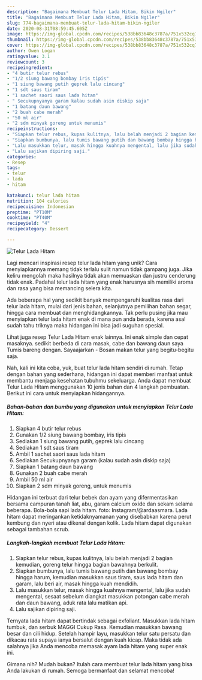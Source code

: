 ```yaml
---
description: "Bagaimana Membuat Telur Lada Hitam, Bikin Ngiler"
title: "Bagaimana Membuat Telur Lada Hitam, Bikin Ngiler"
slug: 774-bagaimana-membuat-telur-lada-hitam-bikin-ngiler
date: 2020-08-31T08:59:45.605Z
image: https://img-global.cpcdn.com/recipes/538bb83648c3787a/751x532cq70/telur-lada-hitam-foto-resep-utama.jpg
thumbnail: https://img-global.cpcdn.com/recipes/538bb83648c3787a/751x532cq70/telur-lada-hitam-foto-resep-utama.jpg
cover: https://img-global.cpcdn.com/recipes/538bb83648c3787a/751x532cq70/telur-lada-hitam-foto-resep-utama.jpg
author: Owen Logan
ratingvalue: 3.1
reviewcount: 3
recipeingredient:
- "4 butir telur rebus"
- "1/2 siung bawang bombay iris tipis"
- "1 siung bawang putih geprek lalu cincang"
- "1 sdt saus tiram"
- "1 sachet saori saus lada hitam"
- " Secukupnyanya garam kalau sudah asin diskip saja"
- "1 batang daun bawang"
- "2 buah cabe merah"
- "50 ml air"
- "2 sdm minyak goreng untuk menumis"
recipeinstructions:
- "Siapkan telur rebus, kupas kulitnya, lalu belah menjadi 2 bagian kemudian, goreng telur hingga bagian bawahnya berkulit."
- "Siapkan bumbunya, lalu tumis bawang putih dan bawang bombay hingga harum, kemudian masukkan saus tiram, saus lada hitam dan garam, lalu beri air, masak hingga kuah mendidih."
- "Lalu masukkan telur, masak hingga kuahnya mengental, lalu jika sudah mengental, sesaat sebelum diangkat masukkan potongan cabe merah dan daun bawang, aduk rata lalu matikan api."
- "Lalu sajikan dipiring saji."
categories:
- Resep
tags:
- telur
- lada
- hitam

katakunci: telur lada hitam 
nutrition: 104 calories
recipecuisine: Indonesian
preptime: "PT10M"
cooktime: "PT40M"
recipeyield: "4"
recipecategory: Dessert

---
```



![Telur Lada Hitam](https://img-global.cpcdn.com/recipes/538bb83648c3787a/751x532cq70/telur-lada-hitam-foto-resep-utama.jpg)

Lagi mencari inspirasi resep telur lada hitam yang unik? Cara menyiapkannya memang tidak terlalu sulit namun tidak gampang juga. Jika keliru mengolah maka hasilnya tidak akan memuaskan dan justru cenderung tidak enak. Padahal telur lada hitam yang enak harusnya sih memiliki aroma dan rasa yang bisa memancing selera kita.

Ada beberapa hal yang sedikit banyak mempengaruhi kualitas rasa dari telur lada hitam, mulai dari jenis bahan, selanjutnya pemilihan bahan segar, hingga cara membuat dan menghidangkannya. Tak perlu pusing jika mau menyiapkan telur lada hitam enak di mana pun anda berada, karena asal sudah tahu triknya maka hidangan ini bisa jadi suguhan spesial.

Lihat juga resep Telur Lada Hitam enak lainnya. Ini enak simple dan cepat masaknya. sedikit berbeda di cara masak, cabe dan bawang daun saya Tumis bareng dengan. Sayaajarkan - Bosan makan telur yang begitu-begitu saja.


Nah, kali ini kita coba, yuk, buat telur lada hitam sendiri di rumah. Tetap dengan bahan yang sederhana, hidangan ini dapat memberi manfaat untuk membantu menjaga kesehatan tubuhmu sekeluarga. Anda dapat membuat Telur Lada Hitam menggunakan 10 jenis bahan dan 4 langkah pembuatan. Berikut ini cara untuk menyiapkan hidangannya.

<!--inarticleads1-->

##### Bahan-bahan dan bumbu yang digunakan untuk menyiapkan Telur Lada Hitam:

1. Siapkan 4 butir telur rebus
1. Gunakan 1/2 siung bawang bombay, iris tipis
1. Sediakan 1 siung bawang putih, geprek lalu cincang
1. Sediakan 1 sdt saus tiram
1. Ambil 1 sachet saori saus lada hitam
1. Sediakan  Secukupnyanya garam (kalau sudah asin diskip saja)
1. Siapkan 1 batang daun bawang
1. Gunakan 2 buah cabe merah
1. Ambil 50 ml air
1. Siapkan 2 sdm minyak goreng, untuk menumis


Hidangan ini terbuat dari telur bebek dan ayam yang difermentasikan bersama campuran tanah liat, abu, garam calcium oxide dan sekam selama beberapa. Bola-bola sapi lada hitam. foto: Instagram/@ardaasmara. Lada hitam dapat meringankan ketidaknyamanan yang disebabkan karena perut kembung dan nyeri atau dikenal dengan kolik. Lada hitam dapat digunakan sebagai tambahan scrub. 

<!--inarticleads2-->

##### Langkah-langkah membuat Telur Lada Hitam:

1. Siapkan telur rebus, kupas kulitnya, lalu belah menjadi 2 bagian kemudian, goreng telur hingga bagian bawahnya berkulit.
1. Siapkan bumbunya, lalu tumis bawang putih dan bawang bombay hingga harum, kemudian masukkan saus tiram, saus lada hitam dan garam, lalu beri air, masak hingga kuah mendidih.
1. Lalu masukkan telur, masak hingga kuahnya mengental, lalu jika sudah mengental, sesaat sebelum diangkat masukkan potongan cabe merah dan daun bawang, aduk rata lalu matikan api.
1. Lalu sajikan dipiring saji.


Ternyata lada hitam dapat bertindak sebagai exfoliant. Masukkan lada hitam tumbuk, dan serbuk MAGGI Cukup Rasa. Kemudian masukkan bawang besar dan cili hidup. Setelah hampir layu, masukkan telur satu persatu dan dikacau rata supaya ianya bersalut dengan kuah kicap. Maka tidak ada salahnya jika Anda mencoba memasak ayam lada hitam yang super enak ini. 

Gimana nih? Mudah bukan? Itulah cara membuat telur lada hitam yang bisa Anda lakukan di rumah. Semoga bermanfaat dan selamat mencoba!
